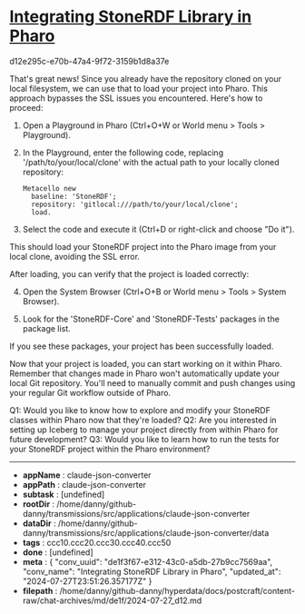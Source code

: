 # [Integrating StoneRDF Library in Pharo](https://claude.ai/chat/de1f3f67-e312-43c0-a5db-27b9cc7569aa)

d12e295c-e70b-47a4-9f72-3159b1d8a37e

 That's great news! Since you already have the repository cloned on your local filesystem, we can use that to load your project into Pharo. This approach bypasses the SSL issues you encountered. Here's how to proceed:

1. Open a Playground in Pharo (Ctrl+O+W or World menu > Tools > Playground).

2. In the Playground, enter the following code, replacing '/path/to/your/local/clone' with the actual path to your locally cloned repository:

   ```smalltalk
   Metacello new
     baseline: 'StoneRDF';
     repository: 'gitlocal:///path/to/your/local/clone';
     load.
   ```

3. Select the code and execute it (Ctrl+D or right-click and choose "Do it").

This should load your StoneRDF project into the Pharo image from your local clone, avoiding the SSL error.

After loading, you can verify that the project is loaded correctly:

4. Open the System Browser (Ctrl+O+B or World menu > Tools > System Browser).

5. Look for the 'StoneRDF-Core' and 'StoneRDF-Tests' packages in the package list.

If you see these packages, your project has been successfully loaded.

Now that your project is loaded, you can start working on it within Pharo. Remember that changes made in Pharo won't automatically update your local Git repository. You'll need to manually commit and push changes using your regular Git workflow outside of Pharo.

Q1: Would you like to know how to explore and modify your StoneRDF classes within Pharo now that they're loaded?
Q2: Are you interested in setting up Iceberg to manage your project directly from within Pharo for future development?
Q3: Would you like to learn how to run the tests for your StoneRDF project within the Pharo environment?

---

* **appName** : claude-json-converter
* **appPath** : claude-json-converter
* **subtask** : [undefined]
* **rootDir** : /home/danny/github-danny/transmissions/src/applications/claude-json-converter
* **dataDir** : /home/danny/github-danny/transmissions/src/applications/claude-json-converter/data
* **tags** : ccc10.ccc20.ccc30.ccc40.ccc50
* **done** : [undefined]
* **meta** : {
  "conv_uuid": "de1f3f67-e312-43c0-a5db-27b9cc7569aa",
  "conv_name": "Integrating StoneRDF Library in Pharo",
  "updated_at": "2024-07-27T23:51:26.357177Z"
}
* **filepath** : /home/danny/github-danny/hyperdata/docs/postcraft/content-raw/chat-archives/md/de1f/2024-07-27_d12.md